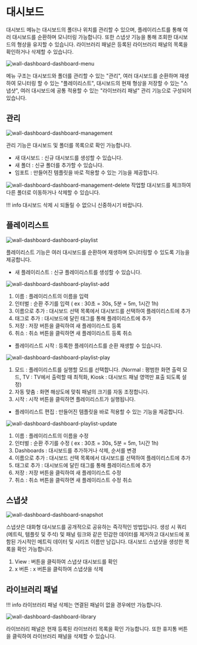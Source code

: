 # 대시보드
대시보드 메뉴는 대시보드의 폴더나 위치를 관리할 수 있으며, 플레이리스트를 통해 여러 대시보드를 순환하며 모니터링 가능합니다. 또한 스냅샷 기능을 통해 조회한 대시보드의 형상을 유지할 수 있습니다. 라이브러리 패널은 등록된 라이브러리 패널의 목록을 확인하거나 삭제할 수 있습니다.

![wall-dashboard-dashboard-menu](../../assets/images/wall-dashboard-dashboard-menu.png)

메뉴 구조는 대시보드와 폴더를 관리할 수 있는 "관리", 여러 대시보드를 순환하며 재생하여 모니터링 할 수 있는 "플레이리스트", 대시보드의 현재 형상을 저장할 수 있는 "스냅샷", 여러 대시보드에 공통 적용할 수 있는 "라이브러리 패널" 관리 기능으로 구성되어 있습니다.

## 관리
![wall-dashboard-dashboard-management](../../assets/images/wall-dashboard-dashboard-management.png)

관리 기능은 대시보드 및 폴더를 목록으로 확인 가능합니다.

* 새 대시보드 : 신규 대시보드를 생성할 수 있습니다.
* 새 폴더 : 신규 폴더를 추가할 수 있습니다.
* 임포트 : 만들어진 템플릿을 바로 적용할 수 있는 기능을 제공합니다.

![wall-dashboard-dashboard-management-delete](../../assets/images/wall-dashboard-dashboard-management-delete.png)
작업할 대시보드를 체크하여 다른 폴더로 이동하거나 삭제할 수 있습니다.

!!! info
    대시보드 삭제 시 되돌릴 수 없으니 신중하시기 바랍니다.

## 플레이리스트

![wall-dashboard-dashboard-playlist](../../assets/images/wall-dashboard-dashboard-playlist.png)

플레이리스트 기능은 여러 대시보드를 순환하며 재생하며 모니터링할 수 있도록 기능을 제공합니다.

* 새 플레이리스트 : 신규 플레이리스트를 생성할 수 있습니다.

![wall-dashboard-dashboard-playlist-add](../../assets/images/wall-dashboard-dashboard-playlist-add.png)

1) 이름 : 플레이리스트의 이름을 입력  
2) 인터벌 : 순환 주기를 입력 ( ex : 30초 = 30s, 5분 = 5m, 1시간 1h)  
3) 이름으로 추가 : 대시보드 선택 목록에서 대시보드를 선택하여 플레이리스트에 추가  
4) 태그로 추가 : 대시보드에 달린 태그를 통해 플레이리스트에 추가  
5) 저장 : 저장 버튼을 클릭하여 새 플레이리스트 등록  
6) 취소 : 취소 버튼을 클릭하면 새 플레이리스트 등록 취소  

* 플레이리스트 시작 : 등록한 플레이리스트를 순환 재생할 수 있습니다.

![wall-dashboard-dashboard-playlist-play](../../assets/images/wall-dashboard-dashboard-playlist-play.png)

1) 모드 : 플레이리스트를 실행할 모드를 선택합니다. (Normal : 평범한 화면 출력 모드, TV : TV에서 출력할 때 최적화, Kiosk : 대시보드 패널 영역만 표출 되도록 설정)  
2) 자동 맞춤 : 화면 해상도에 맞춰 패널의 크기를 자동 조정합니다.  
3) 시작 : 시작 버튼을 클릭하면 플레이리스트가 실행됩니다.  

* 플레이리스트 편집 : 만들어진 템플릿을 바로 적용할 수 있는 기능을 제공합니다.

![wall-dashboard-dashboard-playlist-update](../../assets/images/wall-dashboard-dashboard-playlist-update.png)

1) 이름 : 플레이리스트의 이름을 수정  
2) 인터벌 : 순환 주기를 수정 ( ex : 30초 = 30s, 5분 = 5m, 1시간 1h)  
3) Dashboards : 대시보드를 추가하거나 삭제, 순서를 변경
4) 이름으로 추가 : 대시보드 선택 목록에서 대시보드를 선택하여 플레이리스트에 추가  
5) 태그로 추가 : 대시보드에 달린 태그를 통해 플레이리스트에 추가  
6) 저장 : 저장 버튼을 클릭하여 새 플레이리스트 수정  
7) 취소 : 취소 버튼을 클릭하면 새 플레이리스트 수정 취소  

## 스냅샷

![wall-dashboard-dashboard-snapshot](../../assets/images/wall-dashboard-dashboard-snapshot.png)

스냅샷은 대화형 대시보드를 공개적으로 공유하는 즉각적인 방법입니다. 생성 시 쿼리(메트릭, 템플릿 및 주석) 및 패널 링크와 같은 민감한 데이터를 제거하고 대시보드에 포함된 가시적인 메트릭 데이터 및 시리즈 이름만 남깁니다. 대시보드 스냅샷을 생성한 목록을 확인 가능합니다.

1) View : 버튼을 클릭하여 스냅샷 대시보드를 확인  
2) x 버튼 : x 버튼을 클릭하여 스냅샷을 삭제  

## 라이브러리 패널

!!! info
    라이브러리 패널 삭제는 연결된 패널이 없을 경우에만 가능합니다.
    
![wall-dashboard-dashboard-library](../../assets/images/wall-dashboard-dashboard-library.png)

라이브러리 패널은 현재 등록된 라이브러리 목록을 확인 가능합니다. 또한 휴지통 버튼을 클릭하여 라이브러리 패널을 삭제할 수 있습니다.
